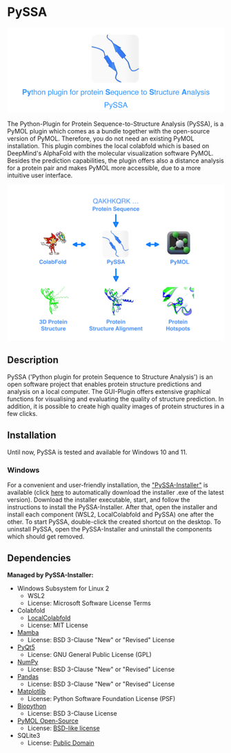 # PySSA
![PySSA-Graphical Abstract](assets/images/graphical_abstract_pyssa.png)

The Python-Plugin for Protein Sequence-to-Structure Analysis (PySSA), is a PyMOL plugin which comes as a bundle together with
the open-source version of PyMOL. Therefore, you do not need an existing PyMOL installation.
This plugin combines the local colabfold which is based on DeepMind's AlphaFold with the molecular visualization software PyMOL.
Besides the prediction capabilities, the plugin offers also a distance analysis for a protein pair and
makes PyMOL more accessible, due to a more intuitive user interface.

![PySSA-Graphical Abstract V3](assets/images/graphical_abstract_idea_3.png)

## Description
PySSA ('Python plugin for protein Sequence to Structure Analysis') is an open software project that
enables protein structure predictions and analysis on a local computer. The GUI-Plugin offers
extensive graphical functions for visualising and evaluating the quality of structure prediction.
In addition, it is possible to create high quality images of protein structures in a few clicks.
<!-- The scientific article describing PySSA can be found here: <a href="doi"> Title </a> -->

## Installation
Until now, PySSA is tested and available for Windows 10 and 11.
### Windows
For a convenient and user-friendly installation, the <a href="https://github.com/urban233/PySSAInstaller">"PySSA-Installer"</a> is available
(click <a href="https://github.com/urban233/PySSAInstaller">here</a> to
automatically download the installer .exe of the latest version).
Download the installer
executable, start, and follow the instructions to install the PySSA-Installer.
After that, open the installer and install each component (WSL2, LocalColabfold and PySSA)
one after the other.
To start PySSA, double-click the created shortcut on the desktop.
To uninstall PySSA, open the PySSA-Installer and uninstall the components which
should get removed.

## Dependencies
**Managed by PySSA-Installer:**

* Windows Subsystem for Linux 2
    * WSL2
    * License: Microsoft Software License Terms
* Colabfold
    * [LocalColabfold](https://github.com/YoshitakaMo/localcolabfold)
    * License: MIT License
* [Mamba](https://github.com/mamba-org/mamba)
    * License: BSD 3-Clause "New" or "Revised" License
* [PyQt5](https://riverbankcomputing.com/software/pyqt/intro)
    * License: GNU General Public License (GPL)
* [NumPy](https://numpy.org/)
    * License: BSD 3-Clause "New" or "Revised" License
* [Pandas](https://github.com/pandas-dev/pandas)
    * License: BSD 3-Clause "New" or "Revised" License
* [Matplotlib](https://matplotlib.org/)
    * License: Python Software Foundation License (PSF)
* [Biopython](https://biopython.org/)
    * License: BSD 3-Clause License
* [PyMOL Open-Source](https://github.com/schrodinger/pymol-open-source)
    * License: [BSD-like license](https://github.com/schrodinger/pymol-open-source/blob/master/LICENSE)
* SQLite3
    * License: [Public Domain](https://www.sqlite.org/copyright.html)